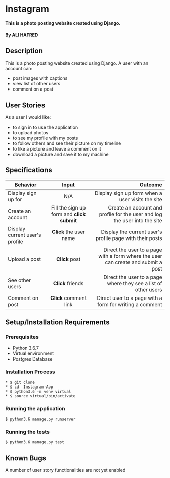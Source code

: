 # Instagram

#### This is a photo posting website created using Django.


#### By **ALI HAFRED**

## Description
This is a photo posting website created using Django. A user with an account can:
* post images with captions
* view list of other users
* comment on a post

## User Stories
As a user I would like:
* to sign in to use the application
* to upload photos
* to see my profile with my posts
* to follow others and see their picture on my timeline
* to like a picture and leave a comment on it
* download a picture and save it to my machine

## Specifications
| Behavior        | Input           | Outcome  |
| ------------- |:-------------:| -----:|
| Display sign up for | N/A | Display sign up form when a user visits the site |
| Create an account | Fill the sign up form and **click submit** | Create an account and profile for the user and log the user into the site |
| Display current user's profile | **Click** the user name | Display the current user's profile page with their posts |
| Upload a post | **Click**  post | Direct the user to a page with a form where the user can create and submit a post |
| See other users | **Click** friends | Direct the user to a page where they see a list of other users |
| Comment on post | **Click** comment link | Direct user to a page with a form for writing a comment |

## Setup/Installation Requirements

### Prerequisites
* Python 3.6.7
* Virtual environment
* Postgres Database


### Installation Process
```
* $ git clone 
* $ cd  Instagram-App
* $ python3.6 -m venv virtual
* $ source virtual/bin/activate

```

### Running the application
```
$ python3.6 manage.py runserver
```

### Running the tests
```
$ python3.6 manage.py test
```

## Known Bugs

A number of user story functionalities are not yet enabled




